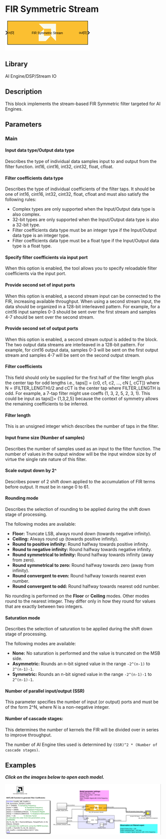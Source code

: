 # FIR Symmetric Stream

  
![](./Images/block.png)  

## Library

AI Engine/DSP/Stream IO

## Description

This block implements the stream-based FIR Symmetric filter targeted for
AI Engines.

## Parameters

### Main  
#### Input data type/Output data type  
Describes the type of individual data samples input to and output from
the filter function. int16, cint16, int32, cint32, float, cfloat.

#### Filter coefficients data type  
Describes the type of individual coefficients of the filter taps. It
should be one of int16, cint16, int32, cint32, float, cfloat and must
also satisfy the following rules:

  - Complex types are only supported when the Input/Output data type is
  also complex.
  - 32-bit types are only supported when the Input/Output data type is
  also a 32-bit type.
  - Filter coefficients data type must be an integer type if the
  Input/Output data type is an integer type.
  - Filter coefficients data type must be a float type if the Input/Output
  data type is a float type.

#### Specify filter coefficients via input port  
When this option is enabled, the tool allows you to specify reloadable
filter coefficients via the input port.

#### Provide second set of input ports
When this option is enabled, a second stream input can be connected to the FIR, increasing available throughput. When using a second stream input, the data should be organized in a 128-bit interleaved pattern. For example, for a cint16 input samples 0-3 should be sent over the first stream and samples 4-7 should be sent over the second stream.

#### Provide second set of output ports
When this option is enabled, a second stream output is added to the block. The two output data streams are interleaved in a 128-bit pattern. For example, for cint16 output data, samples 0-3 will be sent on the first output stream and samples 4-7 will be sent on the second output stream.

#### Filter coefficients  
This field should only be supplied for the first half of the filter
length plus the center tap for odd lengths i.e., taps\[\] = {c0, c1, c2,
..., cN \[, cCT\]} where N = (FILTER_LENGTH)/2 and cCT is the center tap
where FILTER_LENGTH is odd. For example, a 7-tap filter might use coeffs
(1, 3, 2, 5, 2, 3, 1). This could be input as taps\[\]= {1,3,2,5}
because the context of symmetry allows the remaining coefficients to be
inferred.

#### Filter length  
This is an unsigned integer which describes the number of taps in the
filter.

#### Input frame size (Number of samples)  
Describes the number of samples used as an input to the filter function.
The number of values in the output window will be the input window size
by of virtue the single rate nature of this filter.

#### Scale output down by 2^  
Describes power of 2 shift down applied to the accumulation of FIR terms
before output. It must be in range 0 to 61.

#### Rounding mode

Describes the selection of rounding to be applied during the shift down stage of processing.

The following modes are available:
* **Floor:** Truncate LSB, always round down (towards negative infinity).
* **Ceiling:** Always round up (towards positive infinity).
* **Round to positive infinity:** Round halfway towards positive infinity.
* **Round to negative infinity:** Round halfway towards negative infinity.
* **Round symmetrical to infinity:** Round halfway towards infinity (away from zero).
* **Round symmetrical to zero:** Round halfway towards zero (away from infinity).
* **Round convergent to even:** Round halfway towards nearest even number.
* **Round convergent to odd:** Round halfway towards nearest odd number.

No rounding is performed on the **Floor** or **Ceiling** modes. Other modes round to the nearest integer. They differ only in how they round for values that are exactly between two integers.

#### Saturation mode

Describes the selection of saturation to be applied during the shift down stage of processing.

The following modes are available:
* **None:** No saturation is performed and the value is truncated on the MSB side.
* **Asymmetric:** Rounds an n-bit signed value in the range `-2^(n-1)` to `2^(n-1)-1`.
* **Symmetric:** Rounds an n-bit signed value in the range `-2^(n-1)-1` to `2^(n-1)-1`.

#### Number of parallel input/output (SSR)  
This parameter specifies the number of input (or output) ports and must
be of the form 2^N, where N is a non-negative integer.

#### Number of cascade stages:
This determines the number of kernels the FIR will be divided over in series to improve throughput.

The number of AI Engine tiles used is determined by `(SSR)^2 * (Number of cascade stages)`.

## Examples

***Click on the images below to open each model.***

[![](./Images/FIR_Symmetric_Stream_Ex1.png)](https://github.com/Xilinx/Vitis_Model_Composer/tree/2023.2/Examples/Block_Help/AIE/FIR_SymmetricStream_Ex1)

